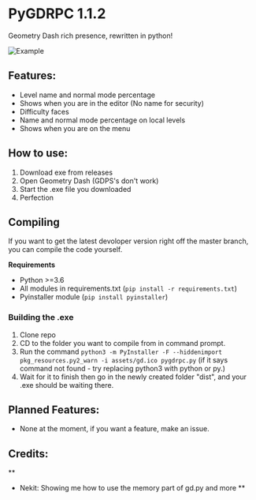 # PyGDRPC 1.1.2
 Geometry Dash rich presence, rewritten in python!
 
 ![Example](https://i.imgur.com/hoMXIHh.png)
 ## Features:
 - Level name and normal mode percentage
 - Shows when you are in the editor (No name for security)
 - Difficulty faces
 - Name and normal mode percentage on local levels
 - Shows when you are on the menu
 ## How to use:
 1. Download exe from releases
 2. Open Geometry Dash (GDPS's don't work)
 3. Start the .exe file you downloaded
 4. Perfection

 ## Compiling
 If you want to get the latest devoloper version right off the master branch, you can compile the code yourself.

**Requirements**

- Python >=3.6
- All modules in requirements.txt (`pip install -r requirements.txt`)
- Pyinstaller module (`pip install pyinstaller`)

 ### Building the .exe
1. Clone repo
2. CD to the folder you want to compile from in command prompt.
3. Run the command `python3 -m PyInstaller -F --hiddenimport pkg_resources.py2_warn -i assets/gd.ico pygdrpc.py` (if it says command not found - try replacing python3 with python or py.)
4. Wait for it to finish then go in the newly created folder "dist", and your .exe should be waiting there.
 ## Planned Features:
 - None at the moment, if you want a feature, make an issue.
 ## Credits:
**
  - Nekit: Showing me how to use the memory part of gd.py and more
**
